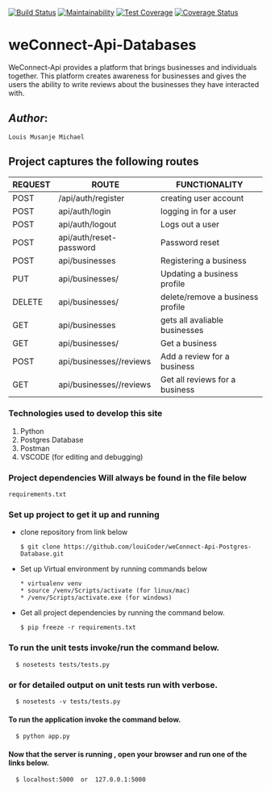 [![Build Status](https://travis-ci.org/louiCoder/weConnect-Api-Postgres-Database.svg?branch=master)](https://travis-ci.org/louiCoder/weConnect-Api-Postgres-Database)
[![Maintainability](https://api.codeclimate.com/v1/badges/b4e864ea0427cfb100a8/maintainability)](https://codeclimate.com/github/louiCoder/weConnect-Api-Postgres-Database/maintainability)
[![Test Coverage](https://api.codeclimate.com/v1/badges/b4e864ea0427cfb100a8/test_coverage)](https://codeclimate.com/github/louiCoder/weConnect-Api-Postgres-Database/test_coverage)
[![Coverage Status](https://coveralls.io/repos/github/louiCoder/weConnect-Api-Postgres-Database/badge.svg)](https://coveralls.io/github/louiCoder/weConnect-Api-Postgres-Database)


# weConnect-Api-Databases

WeConnect-Api provides a platform that brings businesses and individuals together. This platform creates awareness for businesses and gives the users the ability to write reviews about the businesses they have interacted with.

## _Author_:
    Louis Musanje Michael

## __Project captures the following routes__

| REQUEST | ROUTE | FUNCTIONALITY |
| ------- | ----- | ------------- |
| POST | /api/auth/register | creating user account |
| POST | api/auth/login | logging in for a user |
| POST | api/auth/logout | Logs out a user |
| POST | api/auth/reset-password | Password reset |
| POST | api/businesses | Registering a business |
| PUT | api/businesses/_<businessId>_ | Updating a business profile |
| DELETE | api/businesses/_<businessId>_ | delete/remove a business profile |
| GET | api/businesses | gets all avaliable businesses |
| GET | api/businesses/_<businessId>_ | Get a business |
| POST | api/businesses/_<businessId>_/reviews | Add a review for a business |
| GET | api/businesses/_<businessId>_/reviews | Get all reviews for a business |


### __Technologies used to develop this site__
1. Python
2. Postgres Database
3. Postman
4. VSCODE (for editing and debugging)

### __Project dependencies Will always be found in the file below__
    requirements.txt

### __Set up project to get it up and running__
* clone repository from link below
  
      $ git clone https://github.com/louiCoder/weConnect-Api-Postgres-Database.git
* Set up Virtual environment by running commands below

      * virtualenv venv
      * source /venv/Scripts/activate (for linux/mac)
      * /venv/Scripts/activate.exe (for windows)

* Get all project dependencies by running the command below.

      $ pip freeze -r requirements.txt
      
### __To run the unit tests invoke/run the command below.__

      $ nosetests tests/tests.py

### __or for detailed output on unit tests run with verbose.__

      $ nosetests -v tests/tests.py
      
#### To run the application invoke the command below.

      $ python app.py
      
 #### Now that the server is running , open your browser and run one of the links below.

      $ localhost:5000  or  127.0.0.1:5000
